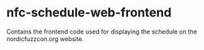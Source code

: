 # nfc-schedule-web-frontend
Contains the frontend code used for displaying the schedule on the nordicfuzzcon.org website.
